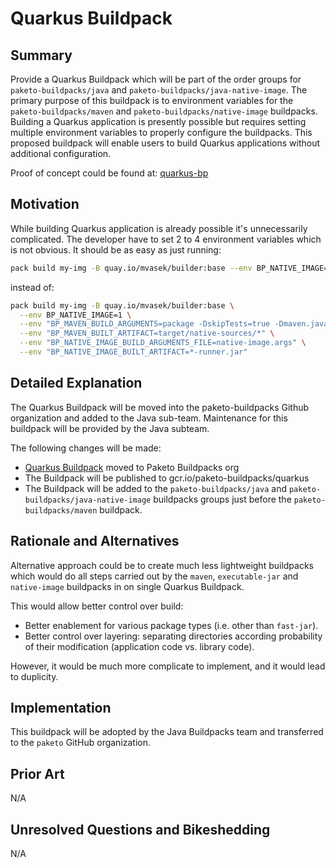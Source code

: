 # Quarkus Buildpack

## Summary
Provide a Quarkus Buildpack which will be part of the order groups for `paketo-buildpacks/java` and `paketo-buildpacks/java-native-image`.
The primary purpose of this buildpack is to environment variables for the `paketo-buildpacks/maven` and `paketo-buildpacks/native-image` buildpacks. Building a Quarkus application is presently possible but requires setting multiple environment variables to properly configure the buildpacks. This proposed buildpack will enable users to build Quarkus applications without additional configuration.

Proof of concept could be found at: [quarkus-bp][b]

[b]: https://github.com/matejvasek/quarkus-bp

## Motivation
While building Quarkus application is already possible it's unnecessarily complicated.
The developer have to set 2 to 4 environment variables which is not obvious.
It should be as easy as just running: 
```sh
pack build my-img -B quay.io/mvasek/builder:base --env BP_NATIVE_IMAGE=1
```
instead of:
```sh
pack build my-img -B quay.io/mvasek/builder:base \
  --env BP_NATIVE_IMAGE=1 \
  --env "BP_MAVEN_BUILD_ARGUMENTS=package -DskipTests=true -Dmaven.javadoc.skip=true -Dquarkus.package.type=native-sources" \
  --env "BP_MAVEN_BUILT_ARTIFACT=target/native-sources/*" \
  --env "BP_NATIVE_IMAGE_BUILD_ARGUMENTS_FILE=native-image.args" \
  --env "BP_NATIVE_IMAGE_BUILT_ARTIFACT=*-runner.jar"

```

## Detailed Explanation
The Quarkus Buildpack will be moved into the paketo-buildpacks Github organization and added to the Java sub-team. Maintenance for this buildpack will be provided by the Java subteam.

The following changes will be made:
* [Quarkus Buildpack][b] moved to Paketo Buildpacks org
* The Buildpack will be published to gcr.io/paketo-buildpacks/quarkus
* The Buildpack will be added to the `paketo-buildpacks/java` and `paketo-buildpacks/java-native-image` buildpacks groups just before the `paketo-buildpacks/maven` buildpack.

[b]: https://github.com/matejvasek/quarkus-bp

## Rationale and Alternatives
Alternative approach could be to create much less lightweight buildpacks
which would do all steps carried out by the `maven`, `executable-jar` and `native-image` buildpacks
in on single Quarkus Buildpack.

This would allow better control over build:
* Better enablement for various package types (i.e. other than `fast-jar`).
* Better control over layering: separating directories according probability of their modification (application code vs. library code).

However, it would be much more complicate to implement, and it would lead to duplicity.

## Implementation

This buildpack will be adopted by the Java Buildpacks team and transferred to the `paketo` GitHub organization.

## Prior Art

N/A

## Unresolved Questions and Bikeshedding

N/A
